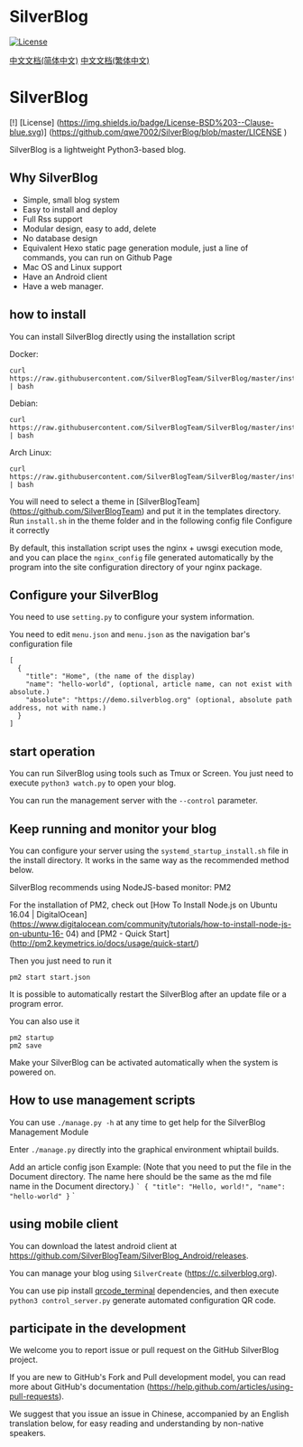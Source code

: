 # SilverBlog

[![License](https://img.shields.io/badge/License-BSD%203--Clause-blue.svg)](https://github.com/qwe7002/SilverBlog/blob/master/LICENSE)

[中文文档(简体中文)](https://github.com/SilverBlogTeam/SilverBlog/blob/master/readme/README-zh-CN.md)
[中文文档(繁体中文)](https://github.com/SilverBlogTeam/SilverBlog/blob/master/readme/README-zh-TW.md)

# SilverBlog

[!] [License] (https://img.shields.io/badge/License-BSD%203--Clause-blue.svg)] (https://github.com/qwe7002/SilverBlog/blob/master/LICENSE )

SilverBlog is a lightweight Python3-based blog.

## Why SilverBlog

* Simple, small blog system
* Easy to install and deploy
* Full Rss support
* Modular design, easy to add, delete
* No database design
* Equivalent Hexo static page generation module, just a line of commands, you can run on Github Page
* Mac OS and Linux support
* Have an Android client
* Have a web manager.

## how to install

You can install SilverBlog directly using the installation script

Docker:

```
curl https://raw.githubusercontent.com/SilverBlogTeam/SilverBlog/master/install/docker_install.sh | bash
```

Debian:

```
curl https://raw.githubusercontent.com/SilverBlogTeam/SilverBlog/master/install/debian_install.sh | bash
```

Arch Linux:

```
curl https://raw.githubusercontent.com/SilverBlogTeam/SilverBlog/master/install/archlinux_install.sh | bash
```

You will need to select a theme in [SilverBlogTeam] (https://github.com/SilverBlogTeam) and put it in the templates directory. Run `install.sh` in the theme folder and in the following config file Configure it correctly

By default, this installation script uses the nginx + uwsgi execution mode, and you can place the `nginx_config` file generated automatically by the program into the site configuration directory of your nginx package.

## Configure your SilverBlog

You need to use `setting.py` to configure your system information.

You need to edit `menu.json` and `menu.json` as the navigation bar's configuration file

```
[
  {
    "title": "Home", (the name of the display)
    "name": "hello-world", (optional, article name, can not exist with absolute.)
    "absolute": "https://demo.silverblog.org" (optional, absolute path address, not with name.)
  }
]
```

## start operation

You can run SilverBlog using tools such as Tmux or Screen. You just need to execute `python3 watch.py` to open your blog.

You can run the management server with the `--control` parameter.

## Keep running and monitor your blog

You can configure your server using the `systemd_startup_install.sh` file in the install directory. It works in the same way as the recommended method below.

SilverBlog recommends using NodeJS-based monitor: PM2

For the installation of PM2, check out [How To Install Node.js on Ubuntu 16.04 | DigitalOcean](https://www.digitalocean.com/community/tutorials/how-to-install-node-js-on-ubuntu-16- 04) and [PM2 - Quick Start] (http://pm2.keymetrics.io/docs/usage/quick-start/)

Then you just need to run it

```
pm2 start start.json
```

It is possible to automatically restart the SilverBlog after an update file or a program error.

You can also use it

```
pm2 startup
pm2 save
```

Make your SilverBlog can be activated automatically when the system is powered on.

## How to use management scripts

You can use `./manage.py -h` at any time to get help for the SilverBlog Management Module

Enter `./manage.py` directly into the graphical environment whiptail builds.

Add an article config json Example: (Note that you need to put the file in the Document directory. The name here should be the same as the md file name in the Document directory.)
`` `
{
"title": "Hello, world!",
"name": "hello-world"
}
`` `

## using mobile client

You can download the latest android client at https://github.com/SilverBlogTeam/SilverBlog_Android/releases.

You can manage your blog using `SilverCreate` (https://c.silverblog.org).

You can use pip install [qrcode_terminal](https://github.com/alishtory/qrcode-terminal) dependencies, and then execute `python3 control_server.py` generate automated configuration QR code.

## participate in the development

We welcome you to report issue or pull request on the GitHub SilverBlog project.

If you are new to GitHub's Fork and Pull development model, you can read more about GitHub's documentation (https://help.github.com/articles/using-pull-requests).

We suggest that you issue an issue in Chinese, accompanied by an English translation below, for easy reading and understanding by non-native speakers.